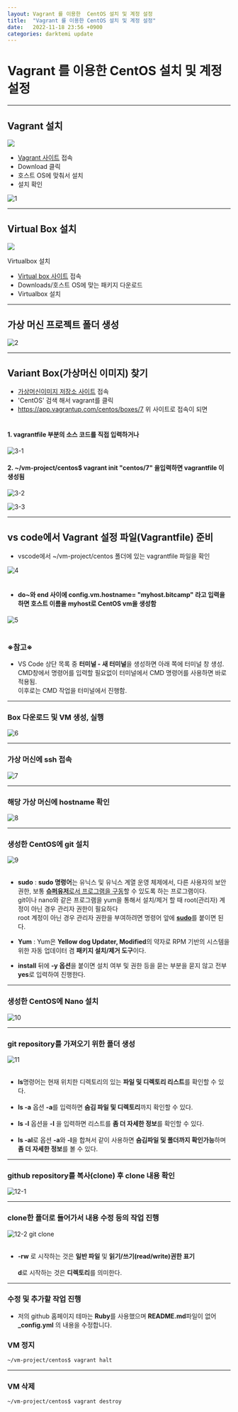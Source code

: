 ```yaml
---
layout: Vagrant 를 이용한  CentOS 설치 및 계정 설정
title:  "Vagrant 를 이용한 CentOS 설치 및 계정 설정"
date:   2022-11-18 23:56 +0900
categories: darktemi update
---
```


# Vagrant 를 이용한 CentOS 설치 및 계정 설정

---
## Vagrant 설치

<img src = "https://upload.wikimedia.org/wikipedia/commons/thumb/8/87/Vagrant.png/150px-Vagrant.png">

- [Vagrant 사이트](https://www.vagrantup.com/) 접속
- Download 클릭
- 호스트 OS에 맞춰서 설치
- 설치 확인

![1][1]

---
## Virtual Box 설치

<img src = "https://upload.wikimedia.org/wikipedia/commons/thumb/d/d5/Virtualbox_logo.png/100px-Virtualbox_logo.png">

Virtualbox 설치

- [Virtual box 사이트](https://www.virtualbox.org/) 접속
- Downloads/호스트 OS에 맞는 패키지 다운로드
- Virtualbox 설치

---
## 가상 머신 프로젝트 폴더 생성

![2][2]

---
## Variant Box(가상머신 이미지) 찾기

- [가상머신이미지 저장소 사이트](https://app.vagrantup.com/) 접속
- 'CentOS' 검색 해서 vagrant를 클릭
- <https://app.vagrantup.com/centos/boxes/7> 위 사이트로 접속이 되면<br><br>

#### 1. vagrantfile 부분의 소스 코드를 직접 입력하거나<br>

![3-1][3-1]

#### 2. ~/vm-project/centos$ vagrant init "centos/7" 을입력하면 vagrantfile 이 생성됨

![3-2][3.2]

![3-3][3-3]

---
## vs code에서 Vagrant 설정 파일(Vagrantfile) 준비

- vscode에서 ~/vm-project/centos 폴더에 있는 vagrantfile 파일을 확인<br>

![4][4]<br><br>

- #### do~와 end 사이에 config.vm.hostname= "myhost.bitcamp" 라고 입력을 하면 호스트 이름을 myhost로 CentOS vm을 생성함

![5][5]<br><br>

### ※참고※
- VS Code 상단 목록 중 **터미널 - 새 터미널**을 생성하면 아래 쪽에 터미널 창 생성.<br>
CMD창에서 명령어를 입력할 필요없이 터미널에서 CMD 명령어를 사용하면 바로 적용됨.<Br>
이후로는 CMD 작업을 터미널에서 진행함.

---
### Box 다운로드 및 VM 생성, 실행

![6][6]

---
### 가상 머신에 ssh 접속

![7][7]

---
### 해당 가상 머신에 hostname 확인

![8][8]

---
### 생성한 CentOS에 git 설치

![9][9]<br><br>

- **sudo** : **sudo 명령어**는 유닉스 및 유닉스 계열 운영 체제에서, 다른 사용자의 보안 권한, 보통 <u>**슈퍼유저**로서 프로그램을 구동</u>할 수 있도록 하는 프로그램이다.<br>
git이나 nano와 같은 프로그램을 yum을 통해서 설치/제거 할 때 root(관리자) 계정이 아닌 경우 관리자 권한이 필요하다<br>
root 계정이 아닌 경우 관리자 권한을 부여하려면 명령어 앞에 <u>**sudo**</u>를 붙이면 된다. <br>

- **Yum** : Yum은 **Yellow dog Updater, Modified**의 약자로 RPM 기반의 시스템을 위한 자동 업데이터 겸 **패키지 설치/제거 도구**이다.<br>

- **install** 뒤에 **-y 옵션**을 붙이면 설치 여부 및 권한 등을 묻는 부분을 묻지 않고 전부 **yes**로 입력하여 진행한다.

---
### 생성한 CentOS에 Nano 설치

![10][10]

---
### git repository를 가져오기 위한 폴더 생성

![11][11]<br><br>

- **ls**명령어는 현재 위치한 디렉토리의 있는 **파일 및 디렉토리 리스트**를 확인할 수 있다.<br><br>
- **ls -a** 옵션 **-a**를 입력하면 **숨김 파일 및 디렉토리**까지 확인할 수 있다.<br><br>
- **ls -l** 옵션을 **-l** 을 입력하면 리스트를 **좀 더 자세한 정보**를 확인할 수 있다.<br><br>
- **ls -al**로 옵션 **-a**와 **-l**을 합쳐서 같이 사용하면 **숨김파일 및 폴더까지 확인가능**하며 **좀 더 자세한 정보**를 볼 수 있다.

---
### github repository를 복사(clone) 후 clone 내용 확인

![12-1][12-1]

---

### clone한 폴더로 들어가서 내용 수정 등의 작업 진행

![12-2  git clone](https://user-images.githubusercontent.com/115456181/202910453-5be70e29-82ae-4206-be38-ec6da345aa4b.jpg)<br><br>

- **-rw** 로 시작하는 것은 **일반 파일** 및 **읽기/쓰기(read/write)권한 표기**<br><br>
**d**로 시작하는 것은 **디렉토리**를 의미한다.

---
### 수정 및 추가할 작업 진행

- 저의 github 홈페이지 테마는 **Ruby**를 사용했으며 **README.md**파일이 없어 **_config.yml** 의 내용을 수정합니다.




### VM 정지

```bash
~/vm-project/centos$ vagrant halt
```

---
### VM 삭제

```bash
~/vm-project/centos$ vagrant destroy
```



[1]: https://user-images.githubusercontent.com/115456181/202897786-22b35d71-9761-42c4-b41c-34db40ff2c51.jpg
[2]: https://user-images.githubusercontent.com/115456181/202897791-38f89be6-2509-4109-b7bd-bffed888d682.jpg
[3-1]: https://user-images.githubusercontent.com/115456181/202897792-5d766313-f0ed-4f8a-af81-0b755ac9d5bd.jpg
[3.2]: https://user-images.githubusercontent.com/115456181/202897793-1b277f67-9c72-43b0-a3cc-e2c2446bd162.jpg
[3-3]: https://user-images.githubusercontent.com/115456181/202897794-a105aa7c-954d-4f12-ad02-96443b2dad80.jpg
[4]: https://user-images.githubusercontent.com/115456181/202904794-a9499365-f46d-4598-9511-c9c18786b78c.jpg
[5]: https://user-images.githubusercontent.com/115456181/202907634-f8c299fb-8b7a-4417-b57b-65d28600af14.jpg
[6]: https://user-images.githubusercontent.com/115456181/202907641-17b2dd66-7fd3-4b60-82c0-da6df73c41db.jpg
[7]: https://user-images.githubusercontent.com/115456181/202907645-d5738093-18f7-4cf5-a510-dcc21a452a89.jpg
[8]: https://user-images.githubusercontent.com/115456181/202907646-05e38932-dec7-439d-a9d6-93bdc7b5c47b.jpg
[9]: https://user-images.githubusercontent.com/115456181/202908964-ddad3087-a6c4-41b3-82b9-31f920c0bbf9.jpg
[10]: https://user-images.githubusercontent.com/115456181/202908968-d7bcc1f1-b386-4260-8ffb-b4fc1f0ca6e9.jpg
[11]: https://user-images.githubusercontent.com/115456181/202908969-b102f874-57d0-49d9-bc80-a264d3cd1597.jpg
[12-1]: https://user-images.githubusercontent.com/115456181/202910451-8cfe1f1b-b948-40c3-a5c3-ae578382d862.jpg
